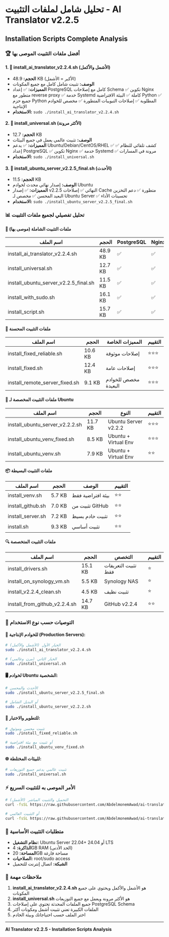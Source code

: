 # تحليل شامل لملفات التثبيت - AI Translator v2.2.5
## Installation Scripts Complete Analysis

### 🏆 أفضل ملفات التثبيت الموصى بها

#### 1. 🥇 **install_ai_translator_v2.2.4.sh** (الأشمل والأكمل)
- **الحجم:** 48.9 KB (الأكبر = الأشمل)
- **الوصف:** تثبيت شامل كامل مع جميع المكونات
- **المميزات:**
  ✅ إعداد PostgreSQL كامل مع إصلاحات Schema
  ✅ تكوين Nginx متطور مع reverse proxy
  ✅ خدمة Systemd كاملة
  ✅ البيئة الافتراضية Python
  ✅ جميع حزم Python المطلوبة
  ✅ إصلاحات التبويبات المتطورة
  ✅ مخصص للخوادم الإنتاجية
- **الاستخدام:** `sudo ./install_ai_translator_v2.2.4.sh`

#### 2. 🥈 **install_universal.sh** (الأكثر مرونة)
- **الحجم:** 12.7 KB
- **الوصف:** تثبيت عالمي يعمل في جميع البيئات
- **المميزات:**
  ✅ يدعم Ubuntu/Debian/CentOS/RHEL
  ✅ كشف تلقائي للنظام
  ✅ إعداد PostgreSQL
  ✅ تكوين Nginx
  ✅ خدمة Systemd
  ✅ مرونة في المسارات
- **الاستخدام:** `sudo ./install_universal.sh`

#### 3. 🥉 **install_ubuntu_server_v2.2.5_final.sh** (الأحدث)
- **الحجم:** 11.5 KB
- **الوصف:** إصدار نهائي محدث لخوادم Ubuntu
- **المميزات:**
  ✅ إصدار v2.2.5 النهائي
  ✅ إصلاحات Cache متطورة
  ✅ دعم التخزين البعيد المحسن
  ✅ مخصص لـ Ubuntu Server
  ✅ تحسينات الأداء
- **الاستخدام:** `sudo ./install_ubuntu_server_v2.2.5_final.sh`

### 📊 تحليل تفصيلي لجميع ملفات التثبيت

#### 🎯 ملفات التثبيت الشاملة (موصى بها)

| اسم الملف | الحجم | PostgreSQL | Nginx | Systemd | Venv | التقييم |
|-----------|-------|------------|-------|---------|------|----------|
| install_ai_translator_v2.2.4.sh | 48.9 KB | ✅ | ✅ | ✅ | ✅ | ⭐⭐⭐⭐⭐ |
| install_universal.sh | 12.7 KB | ✅ | ✅ | ✅ | ✅ | ⭐⭐⭐⭐⭐ |
| install_ubuntu_server_v2.2.5_final.sh | 11.5 KB | ✅ | ✅ | ✅ | ❌ | ⭐⭐⭐⭐ |
| install_with_sudo.sh | 16.1 KB | ✅ | ✅ | ✅ | ❌ | ⭐⭐⭐⭐ |
| install_script.sh | 15.7 KB | ✅ | ✅ | ✅ | ❌ | ⭐⭐⭐ |

#### 🔧 ملفات التثبيت المحسنة

| اسم الملف | الحجم | المميزات الخاصة | التقييم |
|-----------|-------|------------------|----------|
| install_fixed_reliable.sh | 10.6 KB | إصلاحات موثوقة | ⭐⭐⭐ |
| install_fixed.sh | 12.4 KB | إصلاحات عامة | ⭐⭐⭐ |
| install_remote_server_fixed.sh | 9.1 KB | مخصص للخوادم البعيدة | ⭐⭐⭐ |

#### 🐧 ملفات التثبيت المخصصة لـ Ubuntu

| اسم الملف | الحجم | النوع | التقييم |
|-----------|-------|-------|----------|
| install_ubuntu_server_v2.2.2.sh | 11.7 KB | Ubuntu Server v2.2.2 | ⭐⭐⭐ |
| install_ubuntu_venv_fixed.sh | 8.5 KB | Ubuntu + Virtual Env | ⭐⭐⭐ |
| install_ubuntu_venv.sh | 7.9 KB | Ubuntu + Virtual Env | ⭐⭐ |

#### 📦 ملفات التثبيت البسيطة

| اسم الملف | الحجم | الوصف | التقييم |
|-----------|-------|-------|----------|
| install_venv.sh | 5.7 KB | بيئة افتراضية فقط | ⭐⭐ |
| install_github.sh | 7.0 KB | تثبيت من GitHub | ⭐⭐ |
| install_server.sh | 7.2 KB | تثبيت خادم بسيط | ⭐⭐ |
| install.sh | 9.3 KB | تثبيت أساسي | ⭐⭐ |

#### 🔍 ملفات التثبيت المتخصصة

| اسم الملف | الحجم | التخصص | التقييم |
|-----------|-------|----------|----------|
| install_drivers.sh | 15.1 KB | تثبيت التعريفات فقط | ⭐ |
| install_on_synology_vm.sh | 5.5 KB | Synology NAS | ⭐ |
| install_v2.2.4_clean.sh | 4.5 KB | تثبيت نظيف | ⭐ |
| install_from_github_v2.2.4.sh | 14.7 KB | GitHub v2.2.4 | ⭐⭐ |

### 🎯 التوصيات حسب نوع الاستخدام

#### 🏢 للخوادم الإنتاجية (Production Servers):
```bash
# الخيار الأول (الأشمل والأكمل)
sudo ./install_ai_translator_v2.2.4.sh

# الخيار الثاني (مرن وعالمي)
sudo ./install_universal.sh
```

#### 🖥️ لخوادم Ubuntu الشخصية:
```bash
# الأحدث والمحسن
sudo ./install_ubuntu_server_v2.2.5_final.sh

# أو البديل الشامل
sudo ./install_ubuntu_server_v2.2.2.sh
```

#### 🧪 للتطوير والاختبار:
```bash
# تثبيت محسن وموثوق
sudo ./install_fixed_reliable.sh

# أو تثبيت مع بيئة افتراضية
sudo ./install_ubuntu_venv_fixed.sh
```

#### 🌐 للبيئات المختلطة:
```bash
# تثبيت عالمي يدعم جميع التوزيعات
sudo ./install_universal.sh
```

### ⚡ الأمر الموصى به للتثبيت السريع

```bash
# التحميل والتثبيت المباشر (الأشمل)
curl -fsSL https://raw.githubusercontent.com/AbdelmonemAwad/ai-translator/main/install_ai_translator_v2.2.4.sh | sudo bash

# أو التثبيت العالمي
curl -fsSL https://raw.githubusercontent.com/AbdelmonemAwad/ai-translator/main/install_universal.sh | sudo bash
```

### 🔐 متطلبات التثبيت الأساسية

- **نظام التشغيل:** Ubuntu Server 22.04+ أو 24.04 LTS
- **الذاكرة:** 4GB RAM (الحد الأدنى)
- **المساحة:** 20GB مساحة فارغة
- **الصلاحيات:** root/sudo access
- **الشبكة:** اتصال إنترنت للتحميل

### 📝 ملاحظات مهمة

1. **install_ai_translator_v2.2.4.sh** هو الأشمل والأكمل ويحتوي على جميع المكونات
2. **install_universal.sh** هو الأكثر مرونة ويعمل مع جميع التوزيعات
3. جميع الملفات المحدثة تحتوي على إصلاحات PostgreSQL Schema
4. الملفات الكبيرة تعني تثبيت أشمل ومكونات أكثر
5. اختر الملف حسب احتياجاتك وبيئة الخادم

---
**AI Translator v2.2.5 - Installation Scripts Analysis**